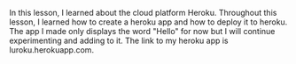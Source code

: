 In this lesson, I learned about the cloud platform Heroku. Throughout this lesson, I learned how to create a heroku app and how to deploy it to heroku. The app I made only displays the word "Hello" for now but I will continue experimenting and adding to it.  The link to my heroku app is luroku.herokuapp.com. 
